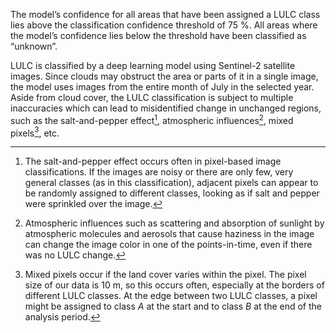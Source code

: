 The model’s confidence for all areas that have been assigned a LULC class lies above the classification confidence threshold of 75 %.
All areas where the model’s confidence lies below the threshold have been classified as “unknown”.

LULC is classified by a deep learning model using Sentinel-2 satellite images.
Since clouds may obstruct the area or parts of it in a single image, the model uses images from the entire month of July in the selected year.
Aside from cloud cover, the LULC classification is subject to multiple inaccuracies which can lead to misidentified change in unchanged regions, such as the salt-and-pepper effect[^1], atmospheric influences[^2], mixed pixels[^3], etc.

[^1]: The salt-and-pepper effect occurs often in pixel-based image classifications.
If the images are noisy or there are only few, very general classes (as in this classification), adjacent pixels can appear to be randomly assigned to different classes, looking as if salt and pepper were sprinkled over the image.

[^2]: Atmospheric influences such as scattering and absorption of sunlight by atmospheric molecules and aerosols that cause haziness in the image can change the image color in one of the points-in-time, even if there was no LULC change.

[^3]: Mixed pixels occur if the land cover varies within the pixel.
The pixel size of our data is 10 m, so this occurs often, especially at the borders of different LULC classes.
At the edge between two LULC classes, a pixel might be assigned to class _A_ at the start and to class _B_ at the end of the analysis period.